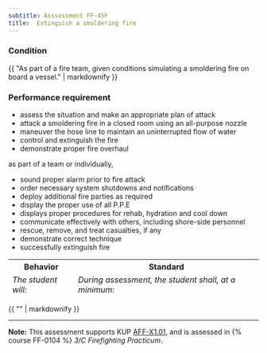 ```yaml
---
subtitle: Asssessment FF-4SF
title:  Extinguish a smoldering fire
---
```




### Condition

{{ "As part of a fire team, given conditions simulating a smoldering fire on board a vessel." | markdownify }}

### Performance requirement 

<table width='100%' class='Guidelines'>
 <thead>
 <tr>
     <th class='thirty'>Behavior</th>
     <th class='seventy'>Standard</th>
 </tr>
 <tr>
     <td><em>The student will:</em></td>
     <td><em>During assessment, the student shall, at a minimum:</em></td>
 </tr>
 </thead>
 <tbody>


<!--rowstart-->

* assess the situation and make an appropriate plan of attack
* attack a smoldering fire in a closed room using an all-purpose nozzle
* maneuver the hose line to maintain an uninterrupted flow of water
* control and extinguish the fire
* demonstrate proper fire overhaul


<!--cellbreak-->

as part of a team or individually,

* sound proper alarm prior to fire attack
* order necessary system shutdowns and notifications
* deploy additional fire parties as required 
* display the proper use of all P.P.E
* displays proper procedures for rehab, hydration and cool down 
* communicate effectively with others, including shore-side personnel
* rescue, remove, and treat casualties, if any
* demonstrate correct technique
* successfully extinguish fire

<!--rowend-->


 </tbody>
 </table>

{{ "" | markdownify }}


*****

**Note:** This assessment supports KUP [AFF-X1.01]({{site.baseurl}}/tables/63.html#AFF-X1.01), and is assessed in  {% course  FF-0104 %}  *3/C Firefighting Practicum*. 


